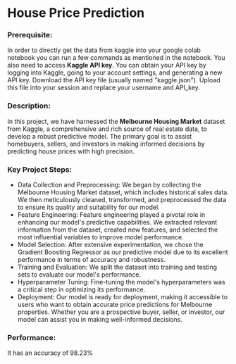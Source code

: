 # House Price Prediction
### Prerequisite: 
In order to directly get the data from kaggle into your google colab notebook you can run a few commands as mentioned in the notebook. You also need to access **Kaggle API key**. You can obtain your API key by logging into Kaggle, going to your account settings, and generating a new API key. Download the API key file (usually named "kaggle.json"). Upload this file into your session and replace your username and API_key.

### Description:
In this project, we have harnessed the **Melbourne Housing Market** dataset from Kaggle, a comprehensive and rich source of real estate data, to develop a robust predictive model. The primary goal is to assist homebuyers, sellers, and investors in making informed decisions by predicting house prices with high precision.

### Key Project Steps:
- Data Collection and Preprocessing: We began by collecting the Melbourne Housing Market dataset, which includes historical sales data. We then meticulously cleaned, transformed, and preprocessed the data to ensure its quality and suitability for our model.
- Feature Engineering: Feature engineering played a pivotal role in enhancing our model's predictive capabilities. We extracted relevant information from the dataset, created new features, and selected the most influential variables to improve model performance.
- Model Selection: After extensive experimentation, we chose the Gradient Boosting Regressor as our predictive model due to its excellent performance in terms of accuracy and robustness.
- Training and Evaluation: We split the dataset into training and testing sets to evaluate our model's performance. 
- Hyperparameter Tuning: Fine-tuning the model's hyperparameters was a critical step in optimizing its performance. 
- Deployment: Our model is ready for deployment, making it accessible to users who want to obtain accurate price predictions for Melbourne properties. Whether you are a prospective buyer, seller, or investor, our model can assist you in making well-informed decisions.

### Performance:
It has an accuracy of 98.23%	
